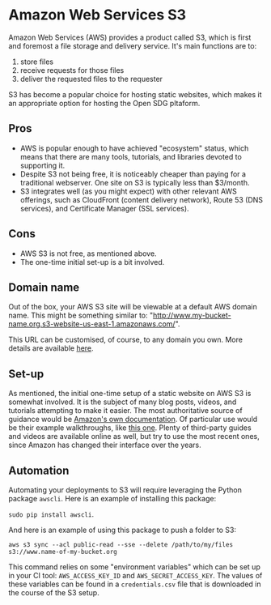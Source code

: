 # Amazon Web Services S3

Amazon Web Services (AWS) provides a product called S3, which is first and foremost a file storage and delivery service. It's main functions are to:

1. store files
1. receive requests for those files
1. deliver the requested files to the requester

S3 has become a popular choice for hosting static websites, which makes it an appropriate option for hosting the Open SDG pltaform.

## Pros

* AWS is popular enough to have achieved "ecosystem" status, which means that there are many tools, tutorials, and libraries devoted to supporting it.
* Despite S3 not being free, it is noticeably cheaper than paying for a traditional webserver. One site on S3 is typically less than $3/month.
* S3 integrates well (as you might expect) with other relevant AWS offerings, such as CloudFront (content delivery network), Route 53 (DNS services), and Certificate Manager (SSL services).

## Cons

* AWS S3 is not free, as mentioned above.
* The one-time initial set-up is a bit involved.

## Domain name

Out of the box, your AWS S3 site will be viewable at a default AWS domain name. This might be something similar to: "http://www.my-bucket-name.org.s3-website-us-east-1.amazonaws.com/".

This URL can be customised, of course, to any domain you own. More details are available [here](https://docs.aws.amazon.com/AmazonS3/latest/dev/website-hosting-custom-domain-walkthrough.html).

## Set-up

As mentioned, the initial one-time setup of a static website on AWS S3 is somewhat involved. It is the subject of many blog posts, videos, and tutorials attempting to make it easier. The most authoritative source of guidance would be [Amazon's own documentation](https://docs.aws.amazon.com/AmazonS3/latest/dev/WebsiteHosting.html). Of particular use would be their example walkthroughs, like [this one](https://docs.aws.amazon.com/AmazonS3/latest/dev/HostingWebsiteOnS3Setup.html). Plenty of third-party guides and videos are available online as well, but try to use the most recent ones, since Amazon has changed their interface over the years.

## Automation

Automating your deployments to S3 will require leveraging the Python package `awscli`. Here is an example of installing this package:

`sudo pip install awscli`.

And here is an example of using this package to push a folder to S3:

`aws s3 sync --acl public-read --sse --delete /path/to/my/files s3://www.name-of-my-bucket.org`

This command relies on some "environment variables" which can be set up in your CI tool: `AWS_ACCESS_KEY_ID` and `AWS_SECRET_ACCESS_KEY`. The values of these variables can be found in a `credentials.csv` file that is downloaded in the course of the S3 setup.
